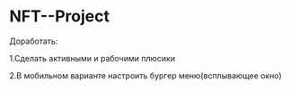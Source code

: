 # NFT--Project





Доработать:

1.Сделать активными и рабочими плюсики

2.В мобильном варианте настроить бургер меню(всплывающее окно)
